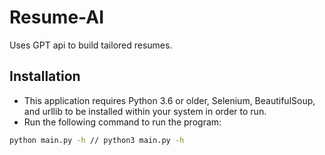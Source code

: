# Resume-AI
Uses GPT api to build tailored resumes.

## Installation

- This application requires Python 3.6 or older, Selenium, BeautifulSoup, and urllib to be installed within your system in order to run.
- Run the following command to run the program:
```bash
python main.py -h // python3 main.py -h
```